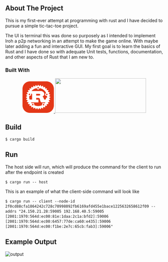 <!-- ABOUT THE PROJECT -->
## About The Project
This is my first-ever attempt at programming with rust and I have decided to pursue a simple tic-tac-toe project. 

The UI is terminal this was done so purposely as I intended to implement Iroh a p2p networking in an attempt to make the game online. With maybe 
later adding a fun and interactive GUI. My first goal is to learn the basics of Rust and I have done so with adequate Unit tests, functions, documentation, and other aspects of Rust that I am new to. 

### Built With
<p align="center">
  <a href="https://www.rust-lang.org/">
    <img width="100" height="100" src="https://github.com/tandpfun/skill-icons/blob/main/icons/Rust.svg" />
  </a>
  <a href="https://www.iroh.computer/">
    <img width="290" height="110" src="https://www.iroh.computer/img/logo/iroh-wordmark-purple.svg" />
  </a>
</p>

Build
-----
    $ cargo build

Run
-----
The host side will run, which will produce the command for the client to run after the endpoint is created

    $ cargo run -- host 
    
This is an example of what the client-side command will look like 

```
$ cargo run -- client --node-id 2f0cd88cfa1864242c728c70998092fb6169afd455e1bace1225632658612f09 --addrs "24.150.21.28:59005 192.168.40.5:59005 [2001:1970:564d:ec00:81e:1daa:2c1a:bfd2]:59006 [2001:1970:564d:ec00:6457:77de:ca60:e435]:59006 [2001:1970:564d:ec00:f1be:2e7c:65cb:fab3]:59006"
```


Example Output 
-----
![output](https://github.com/user-attachments/assets/865b2c5d-ad8d-4162-90fe-0471e399ec72)





